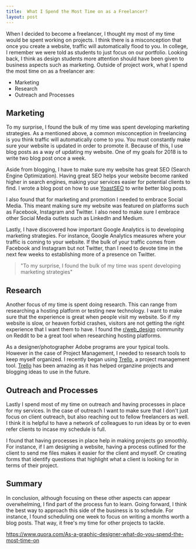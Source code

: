 ```yaml
---
title:  What I Spend the Most Time on as a Freelancer?
layout: post
---
```

When I decided to become a freelancer, I thought my most of my time would be spent working on projects. I think there is a misconception that once you create a website, traffic will automatically flood to you. In college, I remember we were told as students to just focus on our portfolio. Looking back, I think as design students more attention should have been given to business aspects such as marketing. Outside of project work, what I spend the most time on as a freelancer are:

<ul>
<li>Marketing</li> 
<li>Research</li> 
<li>Outreach and Processes</li> 
</ul>


<h2>Marketing</h2>
To my surprise, I found the bulk of my time was spent developing marketing strategies. As a mentioned above, a common misconception in freelancing is you think traffic will automatically come to you. You must constantly make sure your website is updated in order to promote it. Because of this, I use blog posts as a way of updating my website. One of my goals for 2018 is to write two blog post once a week. 

Aside from blogging, I have to make sure my website has great SEO (Search Engine Optimization). Having great SEO helps your website become ranked higher in search engines, making your services easier for potential clients to find. I wrote a blog post on how to use <a href="https://www.moderrn.com/2018/01/09/writing-better-blog-posts-using-yoastseo/" rel="noopener" target="_blank">YoastSEO</a> to write better blog posts.

I also found that for marketing and promotion I needed to embrace Social Media. This meant making sure my website was featured on platforms such as Facebook, Instagram and Twitter. I also need to make sure I embrace other Social Media outlets such as LinkedIn and Medium.  

Lastly, I have discovered how important Google Analytics is to developing marketing strategies. For instance, Google Analytics measures where your traffic is coming to your website. If the bulk of your traffic comes from Facebook and Instagram but not Twitter, than I need to devote time in the next few weeks to establishing more of a presence on Twitter.

<blockquote>"To my surprise, I found the bulk of my time was spent developing marketing strategies"</blockquote>


<h2>Research</h2>
Another focus of my time is spent doing research. This can range from researching a hosting platform or testing new technology. I want to make sure that the experience is great when people visit my website. So if my website is slow, or heaven forbid crashes, visitors are not getting the right experience that I want them to have. I found the <a href="https://www.reddit.com/r/web_design/" rel="noopener" target="_blank">r/web_design</a> community on Reddit to be a great tool when researching hosting platforms.

As a designer/photographer Adobe programs are your typical tools. However in the case of Project Management, I needed to research tools to keep myself organized. I recently began using <a href="https://trello.com" rel="noopener" target="_blank">Trello</a>, a project management tool. <a href="https://trello.com" rel="noopener" target="_blank">Trello</a> has been amazing as it has helped organzine projects and blogging ideas to use in the future.

<h2>Outreach and Processes</h2> 
Lastly I spend most of my time on outreach and having processes in place for my services. In the case of outreach I want to make sure that I don't just focus on client outreach, but also reaching out to fellow freelancers as well. I think it is helpful to have a network of colleagues to run ideas by or to even refer clients to incase my schedule is full. 

I found that having processes in place help in making projects go smoothly. For instance, if I am designing a website, having a process outlined for the client to send me files makes it easier for the client and myself. Or creating forms that identify questions that highlight what a client is looking for in terms of their project. 

<h2>Summary</h2>
In conclusion, although focusing on these other aspects can appear overwhelming, I find part of the process fun to learn. Going forward, I think the best way to approach this side of the business is to schedule. For instance, I found scheduling one week to focus on writing a months worth a blog posts. That way, it free's my time for other projects to tackle. 

https://www.quora.com/As-a-graphic-designer-what-do-you-spend-the-most-time-on
